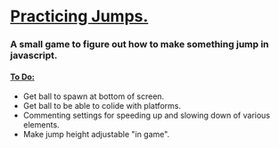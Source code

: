 <h1> <ins> Practicing Jumps. </ins> </h1>
<h3> A small game to figure out how to make something jump in javascript. </h3>
<h4> <ins> To Do:</ins> </h4>
<ul>
  <li> Get ball to spawn at bottom of screen. </li>
   <li> Get ball to be able to colide with platforms. </li>
  <li> Commenting settings for speeding up and slowing down of various elements. </li>
  <li>Make jump height adjustable "in game".</li>
</ul>

